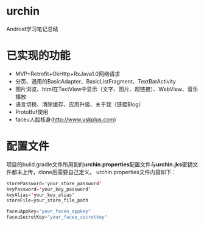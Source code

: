 # urchin
Android学习笔记总结

# 已实现的功能
- MVP+Retrofit+OkHttp+RxJava1.0网络请求
- 分页、通用的BasicAdapter、BasicListFragment、TextBarActivity
- 图片浏览、html在TextView中显示（文字、图片、超链接）、WebView、音乐播放
- 语言切换、清除缓存、应用升级、关于我（链接Blog）
- ProtoBuf使用
- faceu人脸核身(<a href="http://www.yskplus.com">http://www.yskplus.com</a>)

# 配置文件
项目的build.gradle文件所用到的<b>urchin.properties</b>配置文件与<b>urchin.jks</b>密钥文件都未上传，clone后需要自己定义。
urchin.properties文件内容如下：
``` java
storePassword='your_store_password'
keyPassword='your_key_password'
keyAlias='your_key_alias'
storeFile=your_store_file_path

faceuAppKey="your_faceu_appkey"
faceuSecretKey="your_faceu_secretkey"
```
